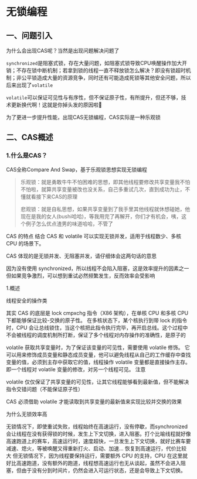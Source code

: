 # 无锁编程

## 一、问题引入

为什么会出现CAS呢？当然是出现问题解决问题了

`synchronized`是阻塞式锁，存在大量问题，如阻塞式锁导致CPU唤醒操作加大开销；不存在锁中断机制；若拿到锁的线程一直不释放锁怎么解决？即没有锁超时机制；非公平锁造成大量的资源竞争，同时还有可能造成死锁等其他安全问题，所以后来出现了`volatile`

`volatile`可以保证可见性与有序性，但不保证原子性，有所提升，但还不够，技术更新换代啊！这就是你掉头发的原因啦🤫

为了更进一步提升性能，出现CAS无锁编程，CAS实际是一种乐观锁

## 二、CAS概述

### 1.什么是CAS？

CAS全称Compare And Swap，基于乐观锁思想实现无锁编程



> 乐观锁：就是勇敢牛牛不怕困难的思想，即其他线程要修改共享变量我不怕不怕啦，就算共享变量被改也没关系，自己多重试几次，直到成功为止，不懂就看接下来CAS的原理
>
> 悲观锁：就是自私思想，如果共享变量到了我手里其他线程就休想碰她，他现在是我的女人(bushi哈哈)，等我用完了再解开，你们才有机会，咦，这个例子怎么优点渣男的味道哈哈，不管了



CAS 的特点
结合 CAS 和 volatile 可以实现无锁并发，适用于线程数少、多核 CPU 的场景下。

CAS 体现的是无锁并发、无阻塞并发，请仔细体会这两句话的意思

因为没有使用 synchronized，所以线程不会陷入阻塞，这是效率提升的因素之一
但如果竞争激烈，可以想到重试必然频繁发生，反而效率会受影响







1.概述

线程安全的操作类





其实 CAS 的底层是 lock cmpxchg 指令（X86 架构），在单核 CPU 和多核 CPU 下都能够保证比较-交换的原子性。
在多核状态下，某个核执行到带 lock 的指令时，CPU 会让总线锁住，当这个核把此指令执行完毕，再开启总线。这个过程中不会被线程的调度机制所打断，保证了多个线程对内存操作的准确性，是原子的



volatile
获取共享变量时，为了保证该变量的可见性，需要使用 volatile 修饰。
它可以用来修饰成员变量和静态成员变量，他可以避免线程从自己的工作缓存中查找变量的值，必须到主存中获取它的值，线程操作 volatile 变量都是直接操作主存。即一个线程对 volatile 变量的修改，对另一个线程可见。
注意

volatile 仅仅保证了共享变量的可见性，让其它线程能够看到最新值，但不能解决指令交错问题（不能保证原子性）

CAS 必须借助 volatile 才能读取到共享变量的最新值来实现比较并交换的效果

为什么无锁效率高

无锁情况下，即使重试失败，线程始终在高速运行，没有停歇，而synchronized 会让线程在没有获得锁的时候，发生上下文切换，进入阻塞。打个比喻线程就好像高速跑道上的赛车，高速运行时，速度超快，一旦发生上下文切换，就好比赛车要减速、熄火，等被唤醒又得重新打火、启动、加速… 恢复到高速运行，代价比较大
但无锁情况下，因为线程要保持运行，需要额外 CPU 的支持，CPU 在这里就好比高速跑道，没有额外的跑道，线程想高速运行也无从谈起，虽然不会进入阻塞，但由于没有分到时间片，仍然会进入可运行状态，还是会导致上下文切换。




